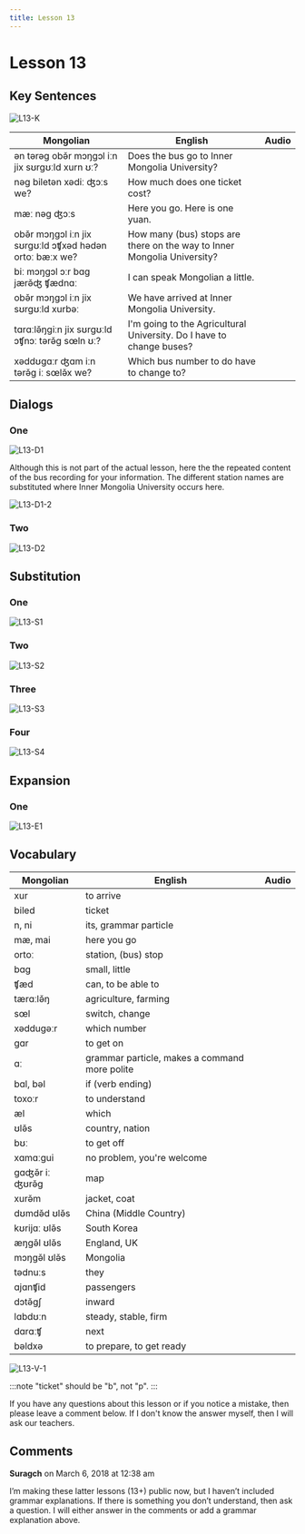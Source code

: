 ```yaml
---
title: Lesson 13
---
```


# Lesson 13

## Key Sentences

![L13-K](./images/L13-K.png)

| Mongolian | English | Audio |
| --- | --- | --- |
| ən tərəg obə̌r mɔŋgɔl iːn jix sʊrgʊːld xurn ʊː? | Does the bus go to Inner Mongolia University? | <AudioPlayer src="/audio/L13-K1.mp3" /> |
| nəg biletən xədiː ʤɔːs we? | How much does one ticket cost? | <AudioPlayer src="/audio/L13-K2.mp3" /> |
| mæː nəg ʤɔːs | Here you go. Here is one yuan. | <AudioPlayer src="/audio/L13-K3.mp3" /> |
| obə̌r mɔŋgɔl iːn jix sʊrgʊːld ɔʧxəd hədən ortoː bæːx we? | How many (bus) stops are there on the way to Inner Mongolia University? | <AudioPlayer src="/audio/L13-K4.mp3" /> |
| biː mɔŋgɔl ɔːr bɑg jærə̌ʤ ʧædnɑː | I can speak Mongolian a little. | <AudioPlayer src="/audio/L13-K5.mp3" /> |
| obə̌r mɔŋgɔl iːn jix sʊrgʊːld xurbəː | We have arrived at Inner Mongolia University. | <AudioPlayer src="/audio/L13-K6.mp3" /> |
| tɑrɑːlə̌ŋgiːn jix sʊrgʊːld ɔʧnɔː tərə̌g sœln ʊː? | I'm going to the Agricultural University. Do I have to change buses? | <AudioPlayer src="/audio/L13-K7.mp3" /> |
| xəddʊgɑːr ʤɑm iːn tərə̌g iː sœlə̌x we? | Which bus number to do have to change to? | <AudioPlayer src="/audio/L13-K8.mp3" /> |

## Dialogs

### One

![L13-D1](./images/L13-D1.png)

<AudioPlayerSeek src="/audio/L13-D1-bus.mp3" />

<AudioPlayerSeek src="/audio/L13-D1.mp3" />

Although this is not part of the actual lesson, here the the repeated content of the bus recording for your information. The different station names are substituted where Inner Mongolia University occurs here.

![L13-D1-2](./images/L13-D1-2.png)

<AudioPlayerSeek src="/audio/L13-D1-bus-sentences.mp3" />

### Two

![L13-D2](./images/L13-D2.png)

<AudioPlayerSeek src="/audio/L13-D2.mp3" />

## Substitution

### One

![L13-S1](./images/L13-S1.png)

<AudioPlayerSeek src="/audio/L13-S1.mp3" />

### Two

![L13-S2](./images/L13-S2.png)

<AudioPlayerSeek src="/audio/L13-S2.mp3" />

### Three

![L13-S3](./images/L13-S3.png)

<AudioPlayerSeek src="/audio/L13-S3.mp3" />

### Four

![L13-S4](./images/L13-S4.png)

<AudioPlayerSeek src="/audio/L13-S4.mp3" />

## Expansion

### One

![L13-E1](./images/L13-E1.png)

<AudioPlayerSeek src="/audio/L13-E1.mp3" />

## Vocabulary

| Mongolian | English | Audio |
| --- | --- | --- |
| xur | to arrive | <AudioPlayer src="/audio/L13-V-arrive.mp3" /> |
| biled | ticket | <AudioPlayer src="/audio/L13-V-ticket.mp3" /> |
| n, ni | its, grammar particle | <AudioPlayer src="/audio/L13-V-ni.mp3" /> |
| mæ, mai | here you go | <AudioPlayer src="/audio/L13-V-hereyougo.mp3" /> |
| ortoː | station, (bus) stop | <AudioPlayer src="/audio/L13-V-station.mp3" /> |
| bɑg | small, little | <AudioPlayer src="/audio/L13-V-small.mp3" /> |
| ʧæd | can, to be able to | <AudioPlayer src="/audio/L13-V-can.mp3" /> |
| tærɑːlə̌ŋ | agriculture, farming | <AudioPlayer src="/audio/L13-V-agriculture.mp3" /> |
| sœl | switch, change | <AudioPlayer src="/audio/L13-V-switch.mp3" /> |
| xəddugəːr | which number | <AudioPlayer src="/audio/L13-V-whichnumber.mp3" /> |
| gɑr | to get on | <AudioPlayer src="/audio/L13-V-geton.mp3" /> |
| ɑː | grammar particle, makes a command more polite | <AudioPlayer src="/audio/L13-V-aa.mp3" /> |
| bɑl, bəl | if (verb ending) | <AudioPlayer src="/audio/L13-V-if.mp3" /> |
| toxoːr | to understand | <AudioPlayer src="/audio/L13-V-understand.mp3" /> |
| æl | which | <AudioPlayer src="/audio/L13-V-which.mp3" /> |
| ʊlə̌s | country, nation | <AudioPlayer src="/audio/L13-V-country.mp3" /> |
| bʊː | to get off | <AudioPlayer src="/audio/L13-V-getoff.mp3" /> |
| xɑmɑːgui | no problem, you're welcome | <AudioPlayer src="/audio/L13-V-noproblem.mp3" /> |
| gɑʤə̌r iː ʤʊrə̌g | map | <AudioPlayer src="/audio/L13-V-map.mp3" /> |
| xurə̌m | jacket, coat | <AudioPlayer src="/audio/L13-V-coat.mp3" /> |
| dʊmdə̌d ʊlə̌s | China (Middle Country) | <AudioPlayer src="/audio/L13-V-china.mp3" /> |
| kʊrijɑː ʊlə̌s | South Korea | <AudioPlayer src="/audio/L13-V-southkorea.mp3" /> |
| æŋgə̌l ʊlə̌s | England, UK | <AudioPlayer src="/audio/L13-V-england.mp3" /> |
| mɔŋgə̌l ʊlə̌s | Mongolia | <AudioPlayer src="/audio/L13-V-mongolia.mp3" /> |
| tədnuːs | they | <AudioPlayer src="/audio/L13-V-they.mp3" /> |
| ɑjɑnʧid | passengers | <AudioPlayer src="/audio/L13-V-passengers.mp3" /> |
| dɔtə̌gʃ | inward | <AudioPlayer src="/audio/L13-V-inward.mp3" /> |
| lɑbdʊːn | steady, stable, firm | <AudioPlayer src="/audio/L13-V-steady.mp3" /> |
| dɑrɑːʧ | next | <AudioPlayer src="/audio/L13-V-next.mp3" /> |
| bəldxə | to prepare, to get ready | <AudioPlayer src="/audio/L13-V-prepare.mp3" /> |

![L13-V-1](./images/L13-V-1.png)

:::note
"ticket" should be "b", not "p".
:::

If you have any questions about this lesson or if you notice a mistake, then please leave a comment below. If I don't know the answer myself, then I will ask our teachers.

## Comments

**Suragch** on March 6, 2018 at 12:38 am

I’m making these latter lessons (13+) public now, but I haven’t included grammar explanations. If there is something you don’t understand, then ask a question. I will either answer in the comments or add a grammar explanation above.